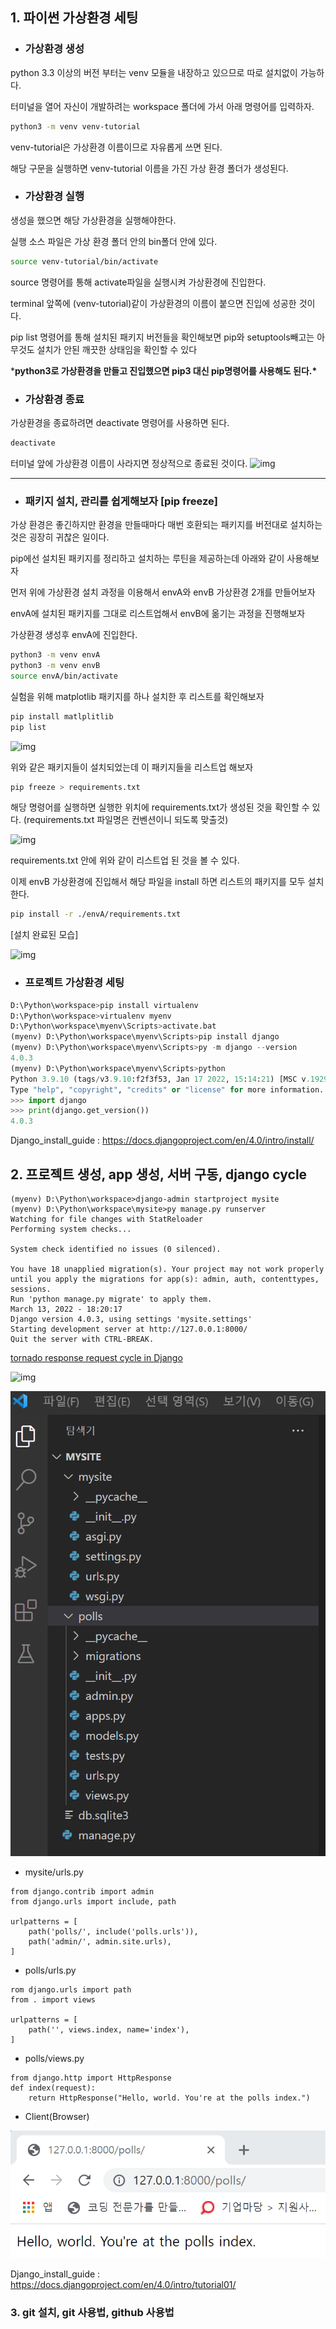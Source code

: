 ## 1. 파이썬 가상환경 세팅



- ### 가상환경 생성

python 3.3 이상의 버전 부터는 venv 모듈을 내장하고 있으므로 따로 설치없이 가능하다.

터미널을 열어 자신이 개발하려는 workspace 폴더에 가서 아래 명령어를 입력하자.

```bash
python3 -m venv venv-tutorial
```

venv-tutorial은 가상환경 이름이므로 자유롭게 쓰면 된다.

해당 구문을 실행하면 venv-tutorial 이름을 가진 가상 환경 폴더가 생성된다.

- ### 가상환경 실행

생성을 했으면 해당 가상환경을 실행해야한다.

실행 소스 파일은 가상 환경 폴더 안의 bin폴더 안에 있다.

```bash
source venv-tutorial/bin/activate
```

source 명령어를 통해 activate파일을 실행시켜 가상환경에 진입한다.

terminal 앞쪽에 (venv-tutorial)같이 가상환경의 이름이 붙으면 진입에 성공한 것이다.

pip list 명령어를 통해 설치된 패키지 버전들을 확인해보면 pip와 setuptools빼고는 아무것도 설치가 안된 깨끗한 상태임을 확인할 수 있다

***python3로 가상환경을 만들고 진입했으면 pip3 대신 pip명령어를 사용해도 된다.\***

- ### 가상환경 종료

가상환경을 종료하려면 deactivate 명령어를 사용하면 된다.

```bash
deactivate
```

터미널 앞에 가상환경 이름이 사라지면 정상적으로 종료된 것이다.
![img](https://media.vlpt.us/images/kyle13/post/a4d93de4-700a-41b4-ba2f-2fcad14aea7f/1.png)

------

- ### 패키지 설치, 관리를 쉽게해보자 [pip freeze]

가상 환경은 좋긴하지만 환경을 만들때마다 매번 호환되는 패키지를 버전대로 설치하는 것은 굉장히 귀찮은 일이다.

pip에선 설치된 패키지를 정리하고 설치하는 루틴을 제공하는데 아래와 같이 사용해보자

먼저 위에 가상환경 설치 과정을 이용해서 envA와 envB 가상환경 2개를 만들어보자

envA에 설치된 패키지를 그대로 리스트업해서 envB에 옮기는 과정을 진행해보자

가상환경 생성후 envA에 진입한다.

```bash
python3 -m venv envA
python3 -m venv envB
source envA/bin/activate
```

실험을 위해 matplotlib 패키지를 하나 설치한 후 리스트를 확인해보자

```bash
pip install matlplitlib
pip list
```

![img](https://media.vlpt.us/images/kyle13/post/68ac2f73-d921-4a9a-97d8-96a040478f98/2.png)

위와 같은 패키지들이 설치되었는데 이 패키지들을 리스트업 해보자

```bash
pip freeze > requirements.txt
```

해당 명령어를 실행하면 실행한 위치에 requirements.txt가 생성된 것을 확인할 수 있다. (requirements.txt 파일명은 컨벤션이니 되도록 맞출것)

![img](https://media.vlpt.us/images/kyle13/post/2aeeee79-1fd5-4142-8a47-305fe92a1c51/3.png)

requirements.txt 안에 위와 같이 리스트업 된 것을 볼 수 있다.

이제 envB 가상환경에 진입해서 해당 파일을 install 하면 리스트의 패키지를 모두 설치한다.

```bash
pip install -r ./envA/requirements.txt
```

[설치 완료된 모습]

![img](https://media.vlpt.us/images/kyle13/post/2e118801-73f8-4af1-86f0-edc2c63c9c88/4.png)

- ### 프로젝트 가상환경 세팅

~~~python
D:\Python\workspace>pip install virtualenv
D:\Python\workspace>virtualenv myenv
D:\Python\workspace\myenv\Scripts>activate.bat
(myenv) D:\Python\workspace\myenv\Scripts>pip install django
(myenv) D:\Python\workspace\myenv\Scripts>py -m django --version
4.0.3
(myenv) D:\Python\workspace\myenv\Scripts>python
Python 3.9.10 (tags/v3.9.10:f2f3f53, Jan 17 2022, 15:14:21) [MSC v.1929 64 bit (AMD64)] on win32
Type "help", "copyright", "credits" or "license" for more information.
>>> import django
>>> print(django.get_version())
4.0.3
~~~

Django_install_guide :  <https://docs.djangoproject.com/en/4.0/intro/install/>



## 2. 프로젝트 생성, app 생성, 서버 구동, django cycle

```
(myenv) D:\Python\workspace>django-admin startproject mysite
(myenv) D:\Python\workspace\mysite>py manage.py runserver
Watching for file changes with StatReloader
Performing system checks...

System check identified no issues (0 silenced).

You have 18 unapplied migration(s). Your project may not work properly until you apply the migrations for app(s): admin, auth, contenttypes, sessions.
Run 'python manage.py migrate' to apply them.
March 13, 2022 - 18:20:17
Django version 4.0.3, using settings 'mysite.settings'
Starting development server at http://127.0.0.1:8000/
Quit the server with CTRL-BREAK.

```

[tornado response request cycle in Django](https://i.stack.imgur.com/rLfSC.jpg)

![img](https://i.stack.imgur.com/rLfSC.jpg)

![scr1](readme.assets/scr1.png)



- mysite/urls.py

```
from django.contrib import admin
from django.urls import include, path

urlpatterns = [
    path('polls/', include('polls.urls')),
    path('admin/', admin.site.urls),
]
```

- polls/urls.py

```
rom django.urls import path
from . import views

urlpatterns = [
    path('', views.index, name='index'),
]
```

- polls/views.py

```
from django.http import HttpResponse
def index(request):
    return HttpResponse("Hello, world. You're at the polls index.")
```

- Client(Browser)

![scr2](readme.assets/scr2.png)

Django_install_guide : https://docs.djangoproject.com/en/4.0/intro/tutorial01/



### 3. git 설치, git 사용법, github 사용법

